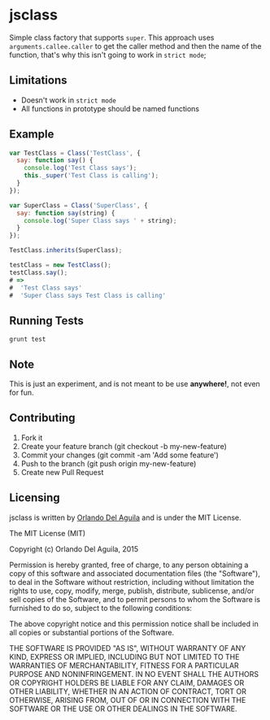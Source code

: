 # jsclass

Simple class factory that supports `super`. This approach uses
`arguments.callee.caller` to get the caller method and then the name of
the function, that's why this isn't going to work in `strict mode`;

## Limitations

* Doesn't work in `strict mode`
* All functions in prototype should be named functions

## Example

```js
var TestClass = Class('TestClass', {
  say: function say() {
    console.log('Test Class says');
    this._super('Test Class is calling');
  }
});

var SuperClass = Class('SuperClass', {
  say: function say(string) {
    console.log('Super Class says ' + string);
  }
});

TestClass.inherits(SuperClass);

testClass = new TestClass();
testClass.say();
# =>
#  'Test Class says'
#  'Super Class says Test Class is calling'
```

## Running Tests

`grunt test`

## Note

This is just an experiment, and is not meant to be use **anywhere!**,
not even for fun.

## Contributing

1. Fork it
1. Create your feature branch (git checkout -b my-new-feature)
1. Commit your changes (git commit -am 'Add some feature')
1. Push to the branch (git push origin my-new-feature)
1. Create new Pull Request

## Licensing

jsclass is written by [Orlando Del Aguila](github.com/orlando) and is under the MIT License.

The MIT License (MIT)

Copyright (c) Orlando Del Aguila, 2015

Permission is hereby granted, free of charge, to any person obtaining a copy of this software and associated documentation files (the "Software"), to deal in the Software without restriction, including without limitation the rights to use, copy, modify, merge, publish, distribute, sublicense, and/or sell copies of the Software, and to permit persons to whom the Software is furnished to do so, subject to the following conditions:

The above copyright notice and this permission notice shall be included in all copies or substantial portions of the Software.

THE SOFTWARE IS PROVIDED "AS IS", WITHOUT WARRANTY OF ANY KIND, EXPRESS OR IMPLIED, INCLUDING BUT NOT LIMITED TO THE WARRANTIES OF MERCHANTABILITY, FITNESS FOR A PARTICULAR PURPOSE AND NONINFRINGEMENT. IN NO EVENT SHALL THE AUTHORS OR COPYRIGHT HOLDERS BE LIABLE FOR ANY CLAIM, DAMAGES OR OTHER LIABILITY, WHETHER IN AN ACTION OF CONTRACT, TORT OR OTHERWISE, ARISING FROM, OUT OF OR IN CONNECTION WITH THE SOFTWARE OR THE USE OR OTHER DEALINGS IN THE SOFTWARE.
